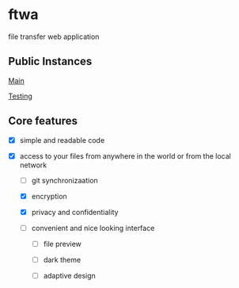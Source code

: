 # ftwa

file transfer web application

## Public Instances


[Main](https://ftwa.herokuapp.com)

[Testing](https://secure-lake-20134.herokuapp.com)


## Core features

- [x] simple and readable code

- [x] access to your files from anywhere in the world or from the local
  network

  - [ ] git synchronizaation

  - [x] encryption

  - [x] privacy and confidentiality

  - [ ] convenient and nice looking interface

    - [ ] file preview

    - [ ] dark theme 

    - [ ] adaptive design
